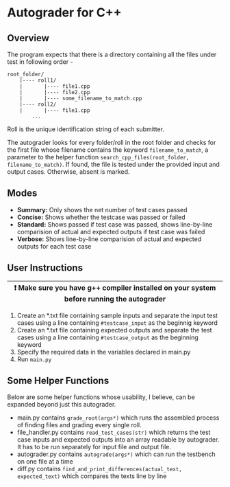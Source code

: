# Autograder for C++

## Overview

The program expects that there is a directory containing all the files under test in following order -

    root_folder/
        |---- roll1/
        |       |---- file1.cpp
        |       |---- file2.cpp
        |       |---- some_filename_to_match.cpp
        |---- roll2/
        |       |---- file1.cpp
            ...

Roll is the unique identification string of each submitter.

The autograder looks for every folder/roll in the root folder and checks for the first file whose filename contains the keyword ```filename_to_match```, a parameter to the helper function ```search_cpp_files(root_folder, filename_to_match)```. If found, the file is tested under the provided input and output cases. Otherwise, absent is marked.

## Modes

- **Summary:**  Only shows the net number of test cases passed
- **Concise:** Shows whether the testcase was passed or failed
- **Standard:** Shows passed if test case was passed, shows line-by-line comparision of actual and expected outputs if test case was failed
- **Verbose:** Shows line-by-line comparision of actual and expected outputs for each test case

## User Instructions

| :exclamation:  Make sure you have g++ compiler installed on your system before running the autograder|
|-----------------------------------------|
1. Create an *.txt file containing sample inputs and separate the input test cases using a line containing ```#testcase_input``` as the beginnig keyword
2. Create an *.txt file containing expected outputs and separate the test cases using a line containing ```#testcase_output``` as the beginning keyword
3. Specify the required data in the variables declared in main.py
4. Run ```main.py``` 

## Some Helper Functions

 Below are some helper functions whose usability, I believe, can be expanded beyond just this autograder.

- main.py contains ```grade_root(args*)``` which runs the assembled process of finding files and grading every single roll.
- file_handler.py contains ```read_test_cases(str)``` which returns the test case inputs and expected outputs into an array readable by autograder. It has to be run separately for input file and output file. 
- autograder.py contains ```autograde(args*)``` which can run the testbench on one file at a time
- diff.py contains ```find_and_print_differences(actual_text, expected_text)``` which compares the texts line by line